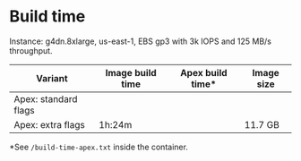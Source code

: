# Build time <!-- omit in toc -->

Instance: g4dn.8xlarge, us-east-1, EBS gp3 with 3k IOPS and 125 MB/s throughput.

| Variant              | Image build time | Apex build time\* | Image size |
| -------------------- | ---------------- | ----------------- | ---------- |
| Apex: standard flags |                  |                   |            |
| Apex: extra flags    | 1h:24m           |                   | 11.7 GB    |

\*See `/build-time-apex.txt` inside the container.
